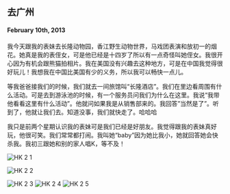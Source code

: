 ## 去广州

#### February 10th, 2013

我今天跟我的表妹去长隆动物园，香江野生动物世界，马戏团表演和放初一的烟花。她真是我的表侄女，可是他已经是十四岁了所以有一点奇怪叫她侄女。我很开心因为有机会跟熊猫拍相片。我在美国没有兴趣去这种地方，可是在中国我觉得很好玩儿！我想我在中国比美国有少的义务，所以我可以畅快一点儿。

等我爸爸接我们的时候，我们就去一间旅馆叫“长隆酒店”。我们在里边看周围有什么活动。可是去到游泳池的时候，有一个服务员问我们为什么在这里。我说“我带他看看这里有什么活动”。他就问如果我是从销售部来的。我回答”当然是了”。听到了，他就让我们去。知道没事，我们就快走了。哈哈哈

我只是前两个星期认识我的表妹可是我们已经是好朋友。我觉得跟我的表妹真好玩，他很可笑。我们常常都打闹。我叫她“baby”因为她比我小，她就回答她会快杀我。我初三跟她和别的家人唱K，等不及！



![HK 2 1](/img/hk/hk2_1.jpg)

![HK 2 2](/img/hk/hk2_2.jpg)

![HK 2 3](/img/hk/hk2_3.jpg)
![HK 2 4](/img/hk/hk2_4.jpg)
![HK 2 5](/img/hk/hk2_5.jpg)